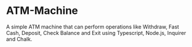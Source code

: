 # ATM-Machine
 A simple ATM machine that can perform operations like Withdraw, Fast Cash, Deposit, Check Balance and Exit using Typescript, Node.js, Inquirer and Chalk.
